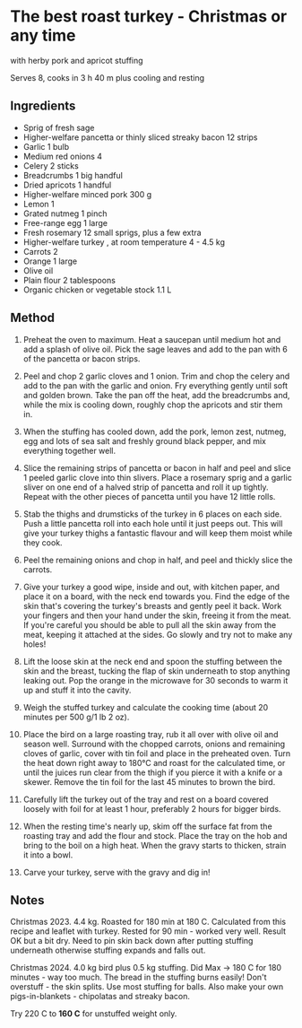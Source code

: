# The best roast turkey - Christmas or any time

with herby pork and apricot stuffing

Serves 8, cooks in 3 h 40 m plus cooling and resting

## Ingredients

- Sprig of fresh sage
- Higher-welfare pancetta or thinly sliced streaky bacon 12 strips
- Garlic 1 bulb
- Medium red onions 4
- Celery 2 sticks
- Breadcrumbs 1 big handful
- Dried apricots 1 handful
- Higher-welfare minced pork 300 g
- Lemon 1
- Grated nutmeg 1 pinch
- Free-range egg 1 large
- Fresh rosemary 12 small sprigs, plus a few extra
- Higher-welfare turkey , at room temperature 4 - 4.5 kg
- Carrots 2
- Orange 1 large
- Olive oil
- Plain flour 2 tablespoons
- Organic chicken or vegetable stock 1.1 L

## Method

1. Preheat the oven to maximum. Heat a saucepan until medium hot and add a splash of olive oil. Pick the sage leaves and add to the pan with 6 of the pancetta or bacon strips.

1. Peel and chop 2 garlic cloves and 1 onion. Trim and chop the celery and add to the pan with the garlic and onion. Fry everything gently until soft and golden brown. Take the pan off the heat, add the breadcrumbs and, while the mix is cooling down, roughly chop the apricots and stir them in.

1. When the stuffing has cooled down, add the pork, lemon zest, nutmeg, egg and lots of sea salt and freshly ground black pepper, and mix everything together well.

1. Slice the remaining strips of pancetta or bacon in half and peel and slice 1 peeled garlic clove into thin slivers. Place a rosemary sprig and a garlic sliver on one end of a halved strip of pancetta and roll it up tightly. Repeat with the other pieces of pancetta until you have 12 little rolls.

1. Stab the thighs and drumsticks of the turkey in 6 places on each side. Push a little pancetta roll into each hole until it just peeps out. This will give your turkey thighs a fantastic flavour and will keep them moist while they cook.

1. Peel the remaining onions and chop in half, and peel and thickly slice the carrots.

1. Give your turkey a good wipe, inside and out, with kitchen paper, and place it on a board, with the neck end towards you. Find the edge of the skin that's covering the turkey's breasts and gently peel it back. Work your fingers and then your hand under the skin, freeing it from the meat. If you're careful you should be able to pull all the skin away from the meat, keeping it attached at the sides. Go slowly and try not to make any holes!

1. Lift the loose skin at the neck end and spoon the stuffing between the skin and the breast, tucking the flap of skin underneath to stop anything leaking out. Pop the orange in the microwave for 30 seconds to warm it up and stuff it into the cavity.

1. Weigh the stuffed turkey and calculate the cooking time (about 20 minutes per 500 g/1 lb 2 oz).

1. Place the bird on a large roasting tray, rub it all over with olive oil and season well. Surround with the chopped carrots, onions and remaining cloves of garlic, cover with tin foil and place in the preheated oven. Turn the heat down right away to 180°C and roast for the calculated time, or until the juices run clear from the thigh if you pierce it with a knife or a skewer. Remove the tin foil for the last 45 minutes to brown the bird.

1. Carefully lift the turkey out of the tray and rest on a board covered loosely with foil for at least 1 hour, preferably 2 hours for bigger birds.

1. When the resting time's nearly up, skim off the surface fat from the roasting tray and add the flour and stock. Place the tray on the hob and bring to the boil on a high heat. When the gravy starts to thicken, strain it into a bowl.

1. Carve your turkey, serve with the gravy and dig in!

## Notes

Christmas 2023.  4.4 kg. Roasted for 180 min at 180 C.  Calculated from this recipe and leaflet with turkey.  Rested for 90 min - worked very well.  Result OK but a bit dry.  Need to pin skin back down after putting stuffing underneath otherwise stuffing expands and falls out.

Christmas 2024.  4.0 kg bird plus 0.5 kg stuffing.  Did Max -> 180 C for 180 minutes - way too much.  The bread in the stuffing burns easily!  Don't overstuff - the skin splits.  Use most stuffing for balls.  Also make your own pigs-in-blankets - chipolatas and streaky bacon.

Try 220 C to **160 C** for unstuffed weight only.   
